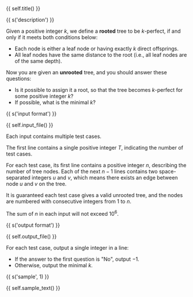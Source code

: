 {{ self.title() }}

{{ s('description') }}

Given a positive integer $k$, we define a **rooted** tree to be $k$-perfect, if and only if it meets both conditions below:

* Each node is either a leaf node or having exactly $k$ direct offsprings.
* All leaf nodes have the same distance to the root (i.e., all leaf nodes are of the same depth).

Now you are given an **unrooted** tree, and you should answer these questions:

* Is it possible to assign it a root, so that the tree becomes $k$-perfect for some positive integer $k$?
* If possible, what is the minimal $k$?

{{ s('input format') }}

{{ self.input_file() }}

Each input contains multiple test cases.

The first line contains a single positive integer $T$, indicating the number of test cases.

For each test case, its first line contains a positive integer $n$, describing the number of tree nodes. Each of the next $n-1$ lines contains two space-separated integers $u$ and $v$, which means there exists an edge between node $u$ and $v$ on the tree.

It is guaranteed each test case gives a valid unrooted tree, and the nodes are numbered with consecutive integers from $1$ to $n$.

The sum of $n$ in each input will not exceed $10^6$.

{{ s('output format') }}

{{ self.output_file() }}

For each test case, output a single integer in a line:

* If the answer to the first question is "No", output $-1$.
* Otherwise, output the minimal $k$.

{{ s('sample', 1) }}

{{ self.sample_text() }}
